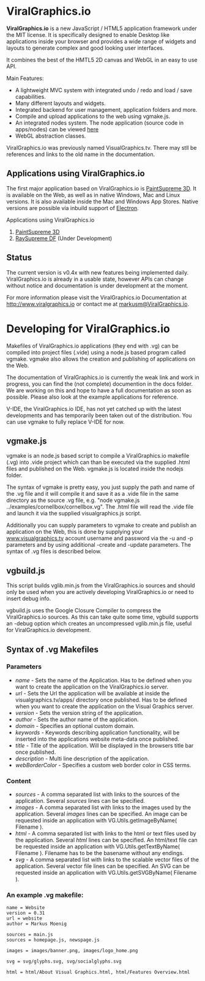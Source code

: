 ViralGraphics.io
================

**ViralGraphics.io** is a new JavaScript / HTML5 application framework under the MIT license. It is specifically designed to enable Desktop like applications inside your browser and provides a wide range of widgets and layouts to generate complex and good looking user interfaces.

It combines the best of the HMTL5 2D canvas and WebGL in an easy to use API.

Main Features:

* A lightweight MVC system with integrated undo / redo and load / save capabilities.
* Many different layouts and widgets.
* Integrated backend for user management, application folders and more.
* Compile and upload applications to the web using vgmake.js.
* An integrated nodes system. The node application (source code in apps/nodes) can be viewed [here](https://visualgraphics.tv/apps/nodes)
* WebGL abstraction classes.

ViralGraphics.io was previously named VisualGraphics.tv. There may stll be references and links to the old name in the documentation.

## Applications using ViralGraphics.io

The first major application based on ViralGraphics.io is [PaintSupreme 3D](https://www.paintsupreme3d.com). It is available on the Web, as well as in native Windows, Mac and Linux versions. It is also available inside the Mac and Windows App Stores. Native versions are possible via inbuild support of [Electron](https://electron.atom.io/).

Applications using ViralGraphics.io

1. [PaintSupreme 3D](https://www.paintsupreme3d.com)
2. [RaySupreme DF](https://www.raysupreme.com) (Under Development)

## Status

The current version is v0.4x with new features being implemented daily. ViralGraphics.io is already in a usable state, however APIs can change without notice and documentation is under development at the moment.

For more information please visit the ViralGraphics.io Documentation at http://www.viralgraphics.io or contact me at markusm@ViralGraphics.io.

# Developing for ViralGraphics.io

Makefiles of ViralGraphics.io applications (they end with .vg) can be compiled into project files (.vide) using a node.js based program called vgmake. vgmake also allows the creation and publishing of applications on the Web.

The documentation of ViralGraphics.io is currently the weak link and work in progress, you can find the (not complete) documention in the docs folder. We are working on this and hope to have a full documentation as soon as possible. Please also look at the example applications for reference.

V-IDE, the ViralGraphics.io IDE, has not yet catched up with the latest developments and has temporarily been taken out of the distribution. You can use vgmake to fully replace V-IDE for now.

## vgmake.js

vgmake is an node.js based script to compile a ViralGraphics.io makefile (.vg) into .vide project which can than be executed via the supplied .html files and published on the Web. vgmake.js is located inside the nodejs folder.


The syntax of vgmake is pretty easy, you just supply the path and name of the .vg file and it will compile it and save it as a .vide file in the same directory as the source .vg file, e.g. "node vgmake.js ../examples/cornellbox/cornellbox.vg". The .html file will read the .vide file and launch it via the supplied visualgraphics.js script.

Additionally you can supply parameters to vgmake to create and publish an application on the Web, this is done by supplying your www.visualgraphics.tv account username and password via the -u and -p parameters and by using additional -create and -update parameters. The syntax of .vg files is described below.

## vgbuild.js

This script builds vglib.min.js from the ViralGraphics.io sources and should only be used when you are actively developing ViralGraphics.io or need to insert debug info.

vgbuild.js uses the Google Closure Compiler to compress the ViralGraphics.io sources. As this can take quite some time, vgbuild supports an -debug option which creates an uncompressed vglib.min.js file, useful for ViralGraphics.io development.

## Syntax of .vg Makefiles

### Parameters


* _name_ - Sets the name of the Application. Has to be defined when you want to create the application on the ViralGraphics.io server.
* _url_ - Sets the Url the application will be available at inside the visualgraphics.tv/apps/ directory once published. Has to be defined when you want to create the application on the Visual Graphics server.
* _version_ - Sets the version string of the application.
* _author_ - Sets the author name of the application.
* _domain_ - Specifies an optional custom domain.
* _keywords_ - Keywords describing application functionality, will be inserted into the applications website meta-data once published.
* _title_ - Title of the application. Will be displayed in the browsers title bar once published.
* _description_ - Multi line description of the application.
* _webBorderColor_ - Specifies a custom web border color in CSS terms.

### Content

* _sources_ - A comma separated list with links to the sources of the application. Several _sources_ lines can be specified.
* _images_ - A comma separated list with links to the images used by the application. Several _images_ lines can be specified. An image can be requested inside an application with VG.Utils.getImageByName( Filename ).
* _html_ - A comma separated list with links to the html or text files used by the application. Several _html_ lines can be specified. An html/text file can be requested inside an application with VG.Utils.getTextByName( Filename ). Filename has to be the basename without any endings.
* _svg_ - A comma separated list with links to the scalable vector files of the application. Several vector file lines can be specified. An SVG can be requested inside an application with VG.Utils.getSVGByName( Filename ).

### An example .vg makefile:

```
name = Website
version = 0.31
url = website
author = Markus Moenig

sources = main.js
sources = homepage.js, newspage.js

images = images/banner.png, images/logo_home.png

svg = svg/glyphs.svg, svg/socialglyphs.svg

html = html/About Visual Graphics.html, html/Features Overview.html
```